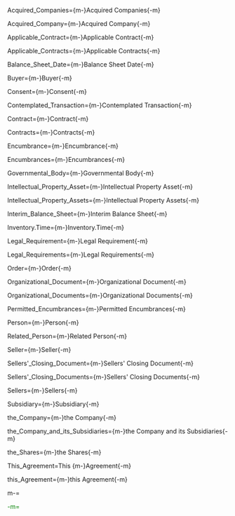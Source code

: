 Acquired_Companies={m-}Acquired Companies{-m}

Acquired_Company={m-}Acquired Company{-m}

Applicable_Contract={m-}Applicable Contract{-m}

Applicable_Contracts={m-}Applicable Contracts{-m}

Balance_Sheet_Date={m-}Balance Sheet Date{-m}

Buyer={m-}Buyer{-m}

Consent={m-}Consent{-m}

Contemplated_Transaction={m-}Contemplated Transaction{-m}

Contract={m-}Contract{-m}

Contracts={m-}Contracts{-m}

Encumbrance={m-}Encumbrance{-m}

Encumbrances={m-}Encumbrances{-m}

Governmental_Body={m-}Governmental Body{-m}

Intellectual_Property_Asset={m-}Intellectual Property Asset{-m}

Intellectual_Property_Assets={m-}Intellectual Property Assets{-m}

Interim_Balance_Sheet={m-}Interim Balance Sheet{-m}

Inventory.Time={m-}Inventory.Time{-m}

Legal_Requirement={m-}Legal Requirement{-m}

Legal_Requirements={m-}Legal Requirements{-m}

Order={m-}Order{-m}

Organizational_Document={m-}Organizational Document{-m}

Organizational_Documents={m-}Organizational Documents{-m}

Permitted_Encumbrances={m-}Permitted Encumbrances{-m}

Person={m-}Person{-m}

Related_Person={m-}Related Person{-m}

Seller={m-}Seller{-m}

Sellers'_Closing_Document={m-}Sellers' Closing Document{-m}

Sellers'_Closing_Documents={m-}Sellers' Closing Documents{-m}

Sellers={m-}Sellers{-m}

Subsidiary={m-}Subsidiary{-m}

the_Company={m-}the Company{-m}

the_Company_and_its_Subsidiaries={m-}the Company and its Subsidiaries{-m}

the_Shares={m-}the Shares{-m}

This_Agreement=This {m-}Agreement{-m}

this_Agreement={m-}this Agreement{-m}



m-=<a><font color="green">



-m=</font></a>